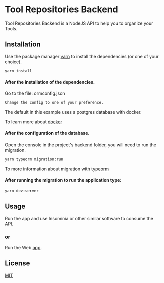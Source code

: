 # Tool Repositories Backend

Tool Repositories Backend is a NodeJS API to help you to organize your Tools.

## Installation

Use the package manager [yarn](https://yarnpkg.com/) to install the dependencies (or one of your choice).

```bash
yarn install
```

#### After the installation of the dependencies.

Go to the file: ormconfig.json

```bash
Change the config to one of your preference.
```

The default in this example uses a postgres database with docker.

To learn more about [docker](https://docs.docker.com/engine/reference/commandline/app_init/)

#### After the configuration of the database.

Open the console in the project's backend folder, you will need to run the migration.

```bash
yarn typeorm migration:run
```

To more information about migration with [typeorm](https://github.com/typeorm/typeorm/blob/master/docs/migrations.md)

#### After running the migration to run the application type:

```bash
yarn dev:server
```

## Usage

Run the app and use Insominia or other similar software to consume the API.

### or

Run the Web [app](https://github.com/Wolffsmith/V4/tree/master/web).

## License

[MIT](https://choosealicense.com/licenses/mit/)
